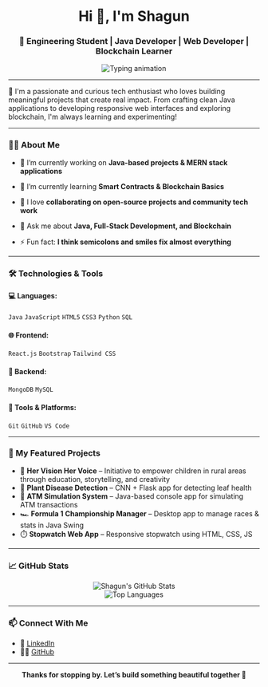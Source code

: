 
<h1 align="center">Hi 👋, I'm Shagun</h1>
<h3 align="center">🚀 Engineering Student | Java Developer | Web Developer | Blockchain Learner</h3>

<p align="center">
  <img src="https://readme-typing-svg.herokuapp.com?font=Fira+Code&size=24&pause=1000&color=F75C7E&center=true&vCenter=true&width=500&lines=Passionate+about+Code+and+Creativity;Building+Tech+that+Matters;Let's+Learn%2C+Code%2C+Create!" alt="Typing animation" />
</p>

---

🌟 I'm a passionate and curious tech enthusiast who loves building meaningful projects that create real impact. From crafting clean Java applications to developing responsive web interfaces and exploring blockchain, I'm always learning and experimenting!

---

### 👩‍💻 About Me

- 🔭 I’m currently working on **Java-based projects & MERN stack applications**
- 🌱 I’m currently learning **Smart Contracts & Blockchain Basics**
- 👯 I love **collaborating on open-source projects and community tech work**
- 💬 Ask me about **Java, Full-Stack Development, and Blockchain**
  
- ⚡ Fun fact: **I think semicolons and smiles fix almost everything**

---

### 🛠️ Technologies & Tools

#### 💻 Languages:
`Java` `JavaScript` `HTML5` `CSS3` `Python` `SQL`

#### 🌐 Frontend:
`React.js` `Bootstrap` `Tailwind CSS` 

#### 🔧 Backend:
`MongoDB` `MySQL` 

#### 🧠 Tools & Platforms:
`Git` `GitHub` `VS Code` 

---

### 📌 My Featured Projects
- 🌟 **Her Vision Her Voice** – Initiative to empower children in rural areas through education, storytelling, and creativity
-  🌿 **Plant Disease Detection** – CNN + Flask app for detecting leaf health
- 🔐 **ATM Simulation System** – Java-based console app for simulating ATM transactions
- 🏎️ **Formula 1 Championship Manager** – Desktop app to manage races & stats in Java Swing
- ⏱️ **Stopwatch Web App** – Responsive stopwatch using HTML, CSS, JS
  
---

### 📈 GitHub Stats

<p align="center">
  <img src="https://github-readme-stats.vercel.app/api?username=shagunchauhan02&show_icons=true&theme=radical" alt="Shagun's GitHub Stats" />
  <br/>
  <img src="https://github-readme-stats.vercel.app/api/top-langs/?username=shagunchauhan02&layout=compact&theme=tokyonight" alt="Top Languages"/>
</p>

---

### 📫 Connect With Me

- 💼 [LinkedIn](https://www.linkedin.com/in/shagun-chauhan-239aa3293)  
- 🧑‍💻 [GitHub](https://github.com/shagunchauhan02)  
---

<p align="center"><b>Thanks for stopping by. Let’s build something beautiful together 🌸</b></p>

